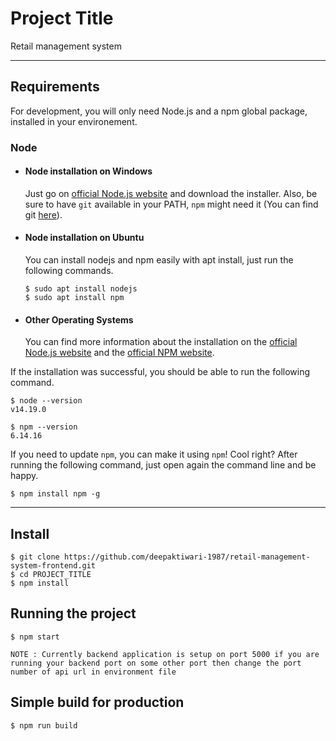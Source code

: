 # Project Title

Retail management system

---
## Requirements

For development, you will only need Node.js and a npm global package, installed in your environement.

### Node
- #### Node installation on Windows

  Just go on [official Node.js website](https://nodejs.org/) and download the installer.
Also, be sure to have `git` available in your PATH, `npm` might need it (You can find git [here](https://git-scm.com/)).

- #### Node installation on Ubuntu

  You can install nodejs and npm easily with apt install, just run the following commands.

      $ sudo apt install nodejs
      $ sudo apt install npm

- #### Other Operating Systems
  You can find more information about the installation on the [official Node.js website](https://nodejs.org/) and the [official NPM website](https://npmjs.org/).

If the installation was successful, you should be able to run the following command.

    $ node --version
    v14.19.0

    $ npm --version
    6.14.16

If you need to update `npm`, you can make it using `npm`! Cool right? After running the following command, just open again the command line and be happy.

    $ npm install npm -g

---

## Install

    $ git clone https://github.com/deepaktiwari-1987/retail-management-system-frontend.git
    $ cd PROJECT_TITLE
    $ npm install

## Running the project

    $ npm start

    NOTE : Currently backend application is setup on port 5000 if you are running your backend port on some other port then change the port number of api url in environment file

## Simple build for production

    $ npm run build